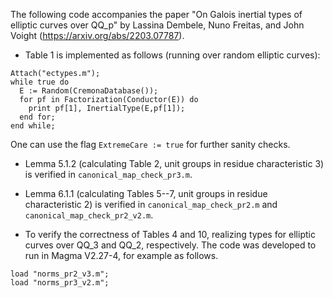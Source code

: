 The following code accompanies the paper "On Galois inertial types of elliptic curves over QQ_p" by Lassina Dembele, Nuno Freitas, and John Voight (https://arxiv.org/abs/2203.07787).  

* Table 1 is implemented as follows (running over random elliptic curves):

```
Attach("ectypes.m");
while true do
  E := Random(CremonaDatabase());
  for pf in Factorization(Conductor(E)) do
    print pf[1], InertialType(E,pf[1]);
  end for;
end while;
```

One can use the flag `ExtremeCare := true` for further sanity checks.

* Lemma 5.1.2 (calculating Table 2, unit groups in residue characteristic $3$) is verified in `canonical_map_check_pr3.m`.

* Lemma 6.1.1 (calculating Tables 5--7, unit groups in residue characteristic $2$) is verified in `canonical_map_check_pr2.m` and `canonical_map_check_pr2_v2.m`.  

* To verify the correctness of Tables 4 and 10, realizing types for elliptic curves over QQ_3 and QQ_2, respectively.  The code was developed to run in Magma V2.27-4, for example as follows.
```
load "norms_pr2_v3.m";
load "norms_pr3_v2.m";
```
